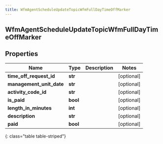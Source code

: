 ```yaml
---
title: WfmAgentScheduleUpdateTopicWfmFullDayTimeOffMarker
---
```

## WfmAgentScheduleUpdateTopicWfmFullDayTimeOffMarker

## Properties

|Name | Type | Description | Notes|
|------------ | ------------- | ------------- | -------------|
| **time_off_request_id** | **str** |  | [optional] |
| **management_unit_date** | **str** |  | [optional] |
| **activity_code_id** | **str** |  | [optional] |
| **is_paid** | **bool** |  | [optional] |
| **length_in_minutes** | **int** |  | [optional] |
| **description** | **str** |  | [optional] |
| **paid** | **bool** |  | [optional] |
{: class="table table-striped"}


